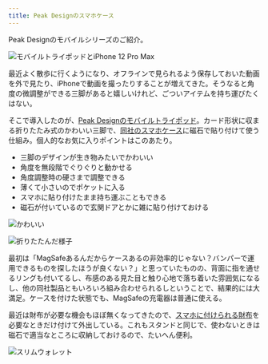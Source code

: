 ```yaml
---
title: Peak Designのスマホケース
---
```

Peak Designのモバイルシリーズのご紹介。

![](https://lh4.googleusercontent.com/Gu7xfy6x2M983r_e6e-5AbXdpLylrgoIZRpJ50P4Nish_M2amgx-Fn1JcZAdkxQQbKKLlXrpkCJYq_KlnkKcyFZjGq1LzVULuBPQ1FO1g7yyYm3UzPuCeI9NPcR3dMNlGJDkBzf-oUPEjjazY-lECw "モバイルトライポッドとiPhone 12 Pro Max")

最近よく散歩に行くようになり、オフラインで見られるよう保存しておいた動画を外で見たり、iPhoneで動画を撮ったりすることが増えてきた。そうなると角度の微調整ができる三脚があると嬉しいけれど、ごついアイテムを持ち運びたくはない。

そこで導入したのが、[Peak Designのモバイルトライポッド](https://www.amazon.co.jp/dp/B09FRZPLL3)。カード形状に収まる折りたたみ式のかわいい三脚で、[同社のスマホケース](https://www.amazon.co.jp/dp/B09FP3HP7Z?)に磁石で貼り付けて使う仕組み。個人的なお気に入りポイントはこのあたり。

*   三脚のデザインが生き物みたいでかわいい
*   角度を無段階でぐりぐりと動かせる
*   角度調整時の硬さまで調整できる
*   薄くて小さいのでポケットに入る
*   スマホに貼り付けたまま持ち運ぶこともできる
*   磁石が付いているので玄関ドアとかに雑に貼り付けておける

![](https://lh5.googleusercontent.com/TqzlD_aMqkOtIcJ2oYZYAmG_RqljROf9iA-qEgKGj4ZxNzYQ5kn3vUoZ0iLxVeOB6QDuXpRYmdhdr7mYmxMnGOEU0UtDOmgs5yM9jsQZFWcbaJUmdnj1NohOf98FNlJC1s7tLCt6h2MzjxTrLGHuRw "かわいい")

![](https://lh5.googleusercontent.com/u-obDm4ppH4PwAYl0zOJkAkFbsF9xvjhh9sN7Wc3GrlsCtp05A8BaER6psp8c5-_Nu4UhpJKVkdo7-wLQe_BsC5ZQILklzaOGRPzKzS9z5qR4DM8vApK4775MvGFxFY5qGzYmPm31J4L_PcJAi4xyw "折りたたんだ様子")

最初は「MagSafeあるんだからケースあるの非効率的じゃない？バンパーで運用できるものを探したほうが良くない？」と思っていたものの、背面に指を通せるリングも付いてるし、布感のある見た目と触り心地で落ち着いた雰囲気になるし、他の同社製品ともいろいろ組み合わせられるしということで、結果的には大満足。ケースを付けた状態でも、MagSafeの充電器は普通に使える。

最近は財布が必要な機会もほぼ無くなってきたので、[スマホに付けられる財布](https://www.amazon.co.jp/dp/B09FSGW671)を必要なときだけ付けて外出している。これもスタンドと同じで、使わないときは磁石で適当なところに収納しておけるので、たいへん便利。

![](https://lh6.googleusercontent.com/UZ-7GBrtm1r1scrWDTwos3tlFNCPHb3ZGN2nQImVA597XldvfHxbG8lHcqvbk3mDQNTKXFU6mOQgeshW57P-TGs1YyW_x1-kIpdQIyQdrWbNAA9mD0hgQdncuFwA5bhrGaZGqfzSacpO-A4Ommosaw "スリムウォレット")
